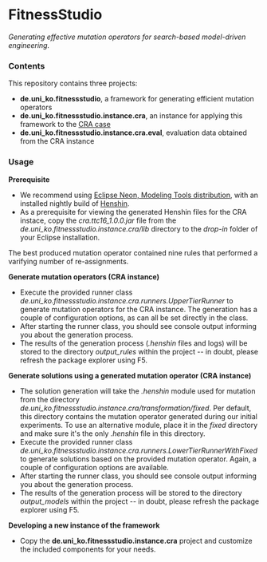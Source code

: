 # FitnessStudio
*Generating effective mutation operators for search-based model-driven engineering.*

### Contents 

This repository contains three projects:
* **de.uni_ko.fitnessstudio**, a framework for generating efficient mutation operators
* **de.uni_ko.fitnessstudio.instance.cra**, an instance for applying this framework to the [CRA case](https://github.com/martin-fleck/cra-ttc2016/)
* **de.uni_ko.fitnessstudio.instance.cra.eval**, evaluation data obtained from the CRA instance


### Usage

**Prerequisite**

* We recommend using [Eclipse Neon, Modeling Tools distribution](https://www.eclipse.org/downloads/packages/eclipse-modeling-tools/neonr), with an installed nightly build of [Henshin](https://www.eclipse.org/henshin/install.php).
* As a prerequisite for viewing the generated Henshin files for the CRA instace, copy the *cra.ttc16_1.0.0.jar* file from the *de.uni_ko.fitnessstudio.instance.cra/lib* directory to the *drop-in* folder of your Eclipse installation.

The best produced mutation operator contained nine rules that performed a varifying number of re-assignments.

**Generate mutation operators (CRA instance)**

* Execute the provided runner class *de.uni_ko.fitnessstudio.instance.cra.runners.UpperTierRunner*  to generate mutation operators for the CRA instance. The generation has a couple of configuration options, as can all be set directly in the class.
*  After starting the runner class, you should see console output informing you about the generation process.
*  The results of the generation process (*.henshin* files and logs) will be stored to the directory *output_rules* within the project -- in doubt, please refresh the package explorer using F5.

**Generate solutions using a generated mutation operator (CRA instance)**

* The solution generation will take the *.henshin* module used for mutation from the directory *de.uni_ko.fitnessstudio.instance.cra/transformation/fixed*. Per default, this directory contains the mutation operator generated during our initial experiments. To use an alternative module, place it in the *fixed* directory and make sure it's the only *.henshin* file in this directory.
* Execute the provided runner class *de.uni_ko.fitnessstudio.instance.cra.runners.LowerTierRunnerWithFixed* to generate solutions based on the provided mutation operator. Again, a couple of configuration options are available.
* After starting the runner class, you should see console output informing you about the generation process.
* The results of the generation process will be stored to the directory *output_models* within the project -- in doubt, please refresh the package explorer using F5.

**Developing a new instance of the framework**

* Copy the  **de.uni_ko.fitnessstudio.instance.cra** project and customize the included components for your needs.

